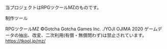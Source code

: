 当プロジェクトはRPGツクールMZのものです。

制作ツール

RPGツクールMZ
©Gotcha Gotcha Games Inc. ./YOJI OJIMA 2020
ゲームデータの抽出、改変、二次利用(有償・無償問わず)は禁止されています。
https://tkool.jp/mz/
